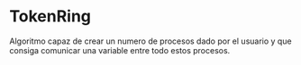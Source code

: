# TokenRing
Algoritmo capaz de crear un numero de procesos dado por el usuario y que consiga comunicar una variable entre todo estos procesos.
